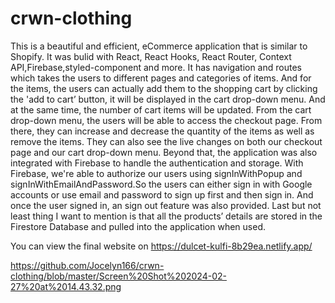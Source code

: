 # crwn-clothing
This is a beautiful and efficient, eCommerce application that is similar to Shopify. It was bulid with React, React Hooks, React Router, Context API,Firebase,styled-component and more.
It has navigation and routes which takes the users to different pages and categories of items. And for the items, the users can actually add them to the shopping cart by clicking the 'add to cart’ button, it will be displayed in the cart drop-down menu. And at the same time, the number of cart items will be updated.
From the cart drop-down menu, the users will be able to access the checkout page. From there, they can increase and decrease the quantity of the items as well as remove the items. They can also see the live changes on both our checkout page and our cart drop-down menu.
Beyond that, the application was also integrated with Firebase to handle the authentication and storage. With Firebase, we're able to authorize our users using signInWithPopup and signInWithEmailAndPassword.So the users can either sign in with Google accounts or use email and password to sign up first and then sign in.
And once the user signed in, an sign out feature was also provided. Last but not least thing I want to mention is that all the products’ details are stored in the Firestore Database and pulled into the application when used.

You can view the final website on https://dulcet-kulfi-8b29ea.netlify.app/



https://github.com/Jocelyn166/crwn-clothing/blob/master/Screen%20Shot%202024-02-27%20at%2014.43.32.png
